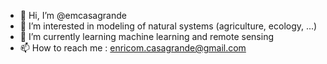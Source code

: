 - 👋 Hi, I’m @emcasagrande
- 👀 I’m interested in modeling of natural systems (agriculture, ecology, ...) 
- 🌱 I’m currently learning machine learning and remote sensing <!-- - 💞️ I’m looking to collaborate on ... -->
- 📫 How to reach me : enricom.casagrande@gmail.com
